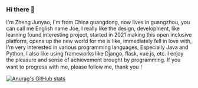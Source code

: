 ### Hi there 👋

I'm Zheng Junyao, I'm from China guangdong, now lives in guangzhou, you can call me English name Joe, I really like the design, development, like learning found interesting project, started in 2021 making this open inclusive platform, opens up the new world for me is like, immediately fell in love with, I'm very interested in various programming languages, Especially Java and Python, I also like using frameworks like Django, flask, vue.js, etc. I enjoy the pleasure and sense of achievement brought by programming. If you want to progress with me, please follow me, thank you！

[![Anurag's GitHub stats](https://github-readme-stats.vercel.app/api?username=noutinmountain)](https://github.com/anuraghazra/github-readme-stats)
